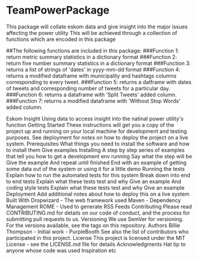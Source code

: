 # TeamPowerPackage
This package will collate eskom data and give insight into the major issues affecting the power utility
This will be achieved through a collection of functions which are encoded in this package

##The following functions are included in this package:
###Function 1: return metric summary statistics in a dictionary format
###Function 2: return five number summary statistics in a dictionary format
###Function 3: returns a list of strings of 'dates' in yyyy-mm-dd format
###Function 4: returns a modified dataframe with municipality and hashtags columns corresponding to every tweet.
###Function 5: returns a datframe with dates of tweets and corresponding number of tweets for a particular day.
###Function 6: returns a dataframe with 'Split Tweets' added column.
###Function 7: returns a modified dataframe with 'Without Stop Words' added column.

Eskom Insight
Using data to access insight into the natinal power utility's function
Getting Started
These instructions will get you a copy of the project up and running on your local machine for development and testing purposes. See deployment for notes on how to deploy the project on a live system.
Prerequisites
What things you need to install the software and how to install them
Give examples
Installing
A step by step series of examples that tell you how to get a development env running
Say what the step will be
Give the example
And repeat
until finished
End with an example of getting some data out of the system or using it for a little demo
Running the tests
Explain how to run the automated tests for this system
Break down into end to end tests
Explain what these tests test and why
Give an example
And coding style tests
Explain what these tests test and why
Give an example
Deployment
Add additional notes about how to deploy this on a live system
Built With
Dropwizard - The web framework used
Maven - Dependency Management
ROME - Used to generate RSS Feeds
Contributing
Please read CONTRIBUTING.md for details on our code of conduct, and the process for submitting pull requests to us.
Versioning
We use SemVer for versioning. For the versions available, see the tags on this repository.
Authors
Billie Thompson - Initial work - PurpleBooth
See also the list of contributors who participated in this project.
License
This project is licensed under the MIT License - see the LICENSE.md file for details
Acknowledgments
Hat tip to anyone whose code was used
Inspiration
etc


